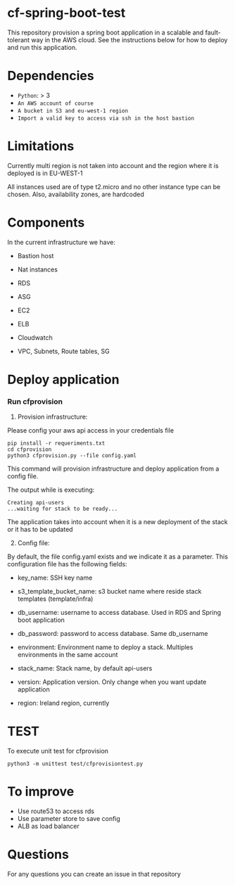 # cf-spring-boot-test

This repository provision a spring boot application in a scalable and fault-tolerant way in the AWS cloud. See the instructions below for how to deploy and run this application.


# Dependencies
* `Python`: > 3
* `An AWS account of course`
* `A bucket in S3 and eu-west-1 region`
* `Import a valid key to access via ssh in the host bastion`


# Limitations
Currently multi region is not taken into account and the region where it is deployed is in EU-WEST-1

All instances used are of type t2.micro and no other instance type can be chosen. Also, availability zones, are hardcoded

# Components

In the current infrastructure we have:

* Bastion host

* Nat instances

* RDS

* ASG

* EC2

* ELB

* Cloudwatch

* VPC, Subnets, Route tables, SG

# Deploy application

### Run cfprovision

1. Provision infrastructure: 

Please config your aws api access in your credentials file 
```
pip install -r requeriments.txt
cd cfprovision
python3 cfprovision.py --file config.yaml
``` 
This command will provision infrastructure and deploy application from a config file. 

The output while is executing:
````
Creating api-users
...waiting for stack to be ready...
````


The application takes into account when it is a new deployment of the stack or it has to be updated



2. Config file: 

By default, the file config.yaml exists and we indicate it as a parameter. This configuration file has the following fields:

* key_name: SSH key name
* s3_template_bucket_name: s3 bucket name where reside stack templates (template/infra)

* db_username: username to access database. Used in RDS and Spring boot application

* db_password: password to access database. Same db_username

* environment: Environment name to deploy a stack. Multiples environments in the same account

* stack_name: Stack name, by default api-users

* version: Application version. Only change when you want update application

* region: Ireland region, currently

# TEST

To execute unit test for cfprovision
````
python3 -m unittest test/cfprovisiontest.py
````

# To improve

* Use route53 to access rds
* Use parameter store to save config
* ALB as load balancer 


# Questions
For any questions you can create an issue in that repository
